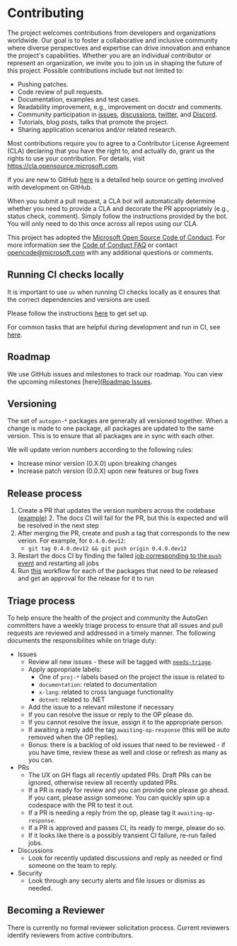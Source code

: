 # Contributing

The project welcomes contributions from developers and organizations worldwide. Our goal is to foster a collaborative and inclusive community where diverse perspectives and expertise can drive innovation and enhance the project's capabilities. Whether you are an individual contributor or represent an organization, we invite you to join us in shaping the future of this project. Possible contributions include but not limited to:

- Pushing patches.
- Code review of pull requests.
- Documentation, examples and test cases.
- Readability improvement, e.g., improvement on docstr and comments.
- Community participation in [issues](https://github.com/microsoft/autogen/issues), [discussions](https://github.com/microsoft/autogen/discussions), [twitter](https://twitter.com/pyautogen), and [Discord](https://aka.ms/autogen-discord).
- Tutorials, blog posts, talks that promote the project.
- Sharing application scenarios and/or related research.

Most contributions require you to agree to a
Contributor License Agreement (CLA) declaring that you have the right to, and actually do, grant us
the rights to use your contribution. For details, visit <https://cla.opensource.microsoft.com>.

If you are new to GitHub [here](https://help.github.com/categories/collaborating-with-issues-and-pull-requests/) is a detailed help source on getting involved with development on GitHub.

When you submit a pull request, a CLA bot will automatically determine whether you need to provide
a CLA and decorate the PR appropriately (e.g., status check, comment). Simply follow the instructions
provided by the bot. You will only need to do this once across all repos using our CLA.

This project has adopted the [Microsoft Open Source Code of Conduct](https://opensource.microsoft.com/codeofconduct/).
For more information see the [Code of Conduct FAQ](https://opensource.microsoft.com/codeofconduct/faq/) or
contact [opencode@microsoft.com](mailto:opencode@microsoft.com) with any additional questions or comments.

## Running CI checks locally

It is important to use `uv` when running CI checks locally as it ensures that the correct dependencies and versions are used.

Please follow the instructions [here](./python/README.md#setup) to get set up.

For common tasks that are helpful during development and run in CI, see [here](./python/README.md#common-tasks).

## Roadmap

We use GitHub issues and milestones to track our roadmap. You can view the upcoming milestones [here]([Roadmap Issues](https://aka.ms/autogen-roadmap).

## Versioning

The set of `autogen-*` packages are generally all versioned together. When a change is made to one package, all packages are updated to the same version. This is to ensure that all packages are in sync with each other.

We will update verion numbers according to the following rules:

- Increase minor version (0.X.0) upon breaking changes
- Increase patch version (0.0.X) upon new features or bug fixes

## Release process

1. Create a PR that updates the version numbers across the codebase ([example](https://github.com/microsoft/autogen/pull/4359))
    2. The docs CI will fail for the PR, but this is expected and will be resolved in the next step
2. After merging the PR, create and push a tag that corresponds to the new verion. For example, for `0.4.0.dev12`:
    - `git tag 0.4.0.dev12 && git push origin 0.4.0.dev12`
3. Restart the docs CI by finding the failed [job corresponding to the `push` event](https://github.com/microsoft/autogen/actions/workflows/docs.yml) and restarting all jobs
4. Run [this](https://github.com/microsoft/autogen/actions/workflows/single-python-package.yml) workflow for each of the packages that need to be released and get an approval for the release for it to run

## Triage process

To help ensure the health of the project and community the AutoGen committers have a weekly triage process to ensure that all issues and pull requests are reviewed and addressed in a timely manner. The following documents the responsibilites while on triage duty:

- Issues
  - Review all new issues - these will be tagged with [`needs-triage`](https://github.com/microsoft/autogen/issues?q=is%3Aissue%20state%3Aopen%20label%3Aneeds-triage).
  - Apply appropriate labels:
    - One of `proj-*` labels based on the project the issue is related to
    - `documentation`: related to documentation
    - `x-lang`: related to cross language functionality
    - `dotnet`: related to .NET
  - Add the issue to a relevant milestone if necessary
  - If you can resolve the issue or reply to the OP please do.
  - If you cannot resolve the issue, assign it to the appropriate person.
  - If awaiting a reply add the tag `awaiting-op-response` (this will be auto removed when the OP replies).
  - Bonus: there is a backlog of old issues that need to be reviewed - if you have time, review these as well and close or refresh as many as you can.
- PRs
  - The UX on GH flags all recently updated PRs. Draft PRs can be ignored, otherwise review all recently updated PRs.
  - If a PR is ready for review and you can provide one please go ahead. If you cant, please assign someone. You can quickly spin up a codespace with the PR to test it out.
  - If a PR is needing a reply from the op, please tag it `awaiting-op-response`.
  - If a PR is approved and passes CI, its ready to merge, please do so.
  - If it looks like there is a possibly transient CI failure, re-run failed jobs.
- Discussions
  - Look for recently updated discussions and reply as needed or find someone on the team to reply.
- Security
  - Look through any securty alerts and file issues or dismiss as needed.

## Becoming a Reviewer

There is currently no formal reviewer solicitation process. Current reviewers identify reviewers from active contributors.
